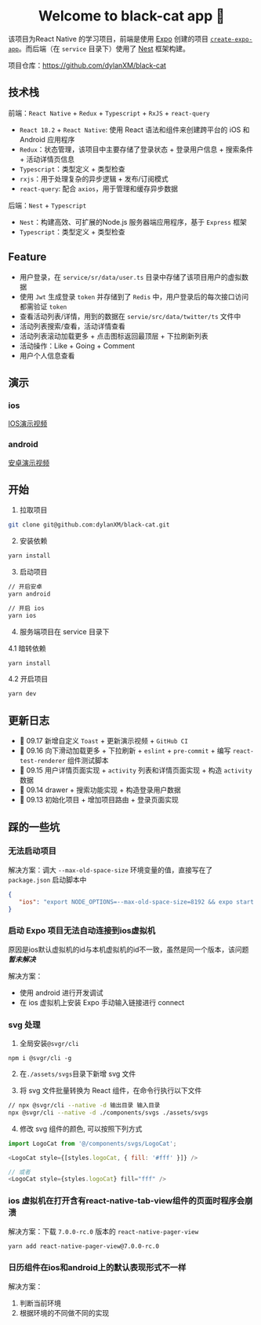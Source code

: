 <h1 align="center">Welcome to black-cat app 👋</h1>

该项目为React Native 的学习项目，前端是使用 [Expo](https://expo.dev) 创建的项目 [`create-expo-app`](https://www.npmjs.com/package/create-expo-app)。而后端（在 `service` 目录下）使用了 [Nest](https://nestjs.com/) 框架构建。

项目仓库：https://github.com/dylanXM/black-cat

## 技术栈

前端：`React Native` + `Redux` + `Typescript` + `RxJS` + `react-query`
- `React 18.2` + `React Native`: 使用 React 语法和组件来创建跨平台的 iOS 和 Android 应用程序
- `Redux`：状态管理，该项目中主要存储了登录状态 + 登录用户信息 + 搜索条件 + 活动详情页信息
- `Typescript`：类型定义 + 类型检查
- `rxjs`：用于处理复杂的异步逻辑 + 发布/订阅模式
- `react-query`: 配合 `axios`，用于管理和缓存异步数据

后端：`Nest` + `Typescript`
- `Nest`：构建高效、可扩展的Node.js 服务器端应用程序，基于 `Express` 框架
- `Typescript`：类型定义 + 类型检查

## Feature
- 用户登录，在 `service/sr/data/user.ts` 目录中存储了该项目用户的虚拟数据
- 使用 `Jwt` 生成登录 `token` 并存储到了 `Redis` 中，用户登录后的每次接口访问都需验证 `token`
- 查看活动列表/详情，用到的数据在 `servie/src/data/twitter/ts` 文件中
- 活动列表搜索/查看，活动详情查看
- 活动列表滚动加载更多 + 点击图标返回最顶层 + 下拉刷新列表
- 活动操作：Like + Going + Comment
- 用户个人信息查看

## 演示

### ios
[IOS演示视频](https://sfile.chatglm.cn/chatglm4/8bf599dd-1e01-44be-8cf3-f03f37808bd4.gif)

### android
[安卓演示视频](https://sfile.chatglm.cn/chatglm4/6abbaf77-108c-4fcf-9645-2a27d0733679.gif)

## 开始

1. 拉取项目

```bash
git clone git@github.com:dylanXM/black-cat.git
```

2. 安装依赖

```bash
yarn install
```

3. 启动项目

```bash
// 开启安卓
yarn android

// 开启 ios
yarn ios
```

4. 服务端项目在 service 目录下

4.1 暗转依赖

```bash
yarn install
```

4.2 开启项目

```bash
yarn dev
```

## 更新日志

- 🚀 09.17 新增自定义 `Toast` + 更新演示视频 + `GitHub CI`
- 🚀 09.16 向下滑动加载更多 + 下拉刷新 + `eslint` + `pre-commit` + 编写 `react-test-renderer` 组件测试脚本
- 🚀 09.15 用户详情页面实现 + `activity` 列表和详情页面实现 + 构造 `activity` 数据
- 🚀 09.14 drawer + 搜索功能实现 + 构造登录用户数据
- 🚀 09.13 初始化项目 + 增加项目路由 + 登录页面实现

## 踩的一些坑

### 无法启动项目

解决方案：调大 `--max-old-space-size` 环境变量的值，直接写在了 `package.json` 启动脚本中

```json
{
   "ios": "export NODE_OPTIONS=--max-old-space-size=8192 && expo start --android --reset-cache"
}
```

### 启动 Expo 项目无法自动连接到ios虚拟机

原因是ios默认虚拟机的id与本机虚拟机的id不一致，虽然是同一个版本，该问题***暂未解决***

解决方案：

 - 使用 android 进行开发调试
 - 在 ios 虚拟机上安装 Expo 手动输入链接进行 connect


### svg 处理

1. 全局安装`@svgr/cli`

```
npm i @svgr/cli -g
```

2. 在`./assets/svgs`目录下新增 svg 文件

3. 将 svg 文件批量转换为 React 组件，在命令行执行以下文件

```bash
// npx @svgr/cli --native -d 输出目录 输入目录
npx @svgr/cli --native -d ./components/svgs ./assets/svgs
```

4. 修改 svg 组件的颜色, 可以按照下列方式

```js
import LogoCat from '@/components/svgs/LogoCat';

<LogoCat style={[styles.logoCat, { fill: '#fff' }]} />

// 或者
<LogoCat style={styles.logoCat} fill="fff" />

```

### ios 虚拟机在打开含有react-native-tab-view组件的页面时程序会崩溃

解决方案：下载 `7.0.0-rc.0` 版本的 `react-native-pager-view`

```bash
yarn add react-native-pager-view@7.0.0-rc.0
```

### 日历组件在ios和android上的默认表现形式不一样

解决方案：

1. 判断当前环境
2. 根据环境的不同做不同的实现

